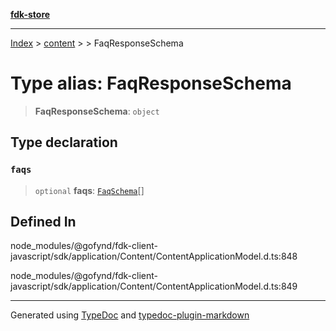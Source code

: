 [**fdk-store**](../../../README.md)
***

[Index](../../../API.md) > [content](../../README.md) > [<internal>](../README.md) > FaqResponseSchema

# Type alias: FaqResponseSchema

> **FaqResponseSchema**: `object`

## Type declaration

### `faqs`

> `optional` **faqs**: [`FaqSchema`](type-alias.FaqSchema.md)[]

## Defined In

node\_modules/@gofynd/fdk-client-javascript/sdk/application/Content/ContentApplicationModel.d.ts:848

node\_modules/@gofynd/fdk-client-javascript/sdk/application/Content/ContentApplicationModel.d.ts:849

***
Generated using [TypeDoc](https://typedoc.org/) and [typedoc-plugin-markdown](https://www.npmjs.com/package/typedoc-plugin-markdown)
